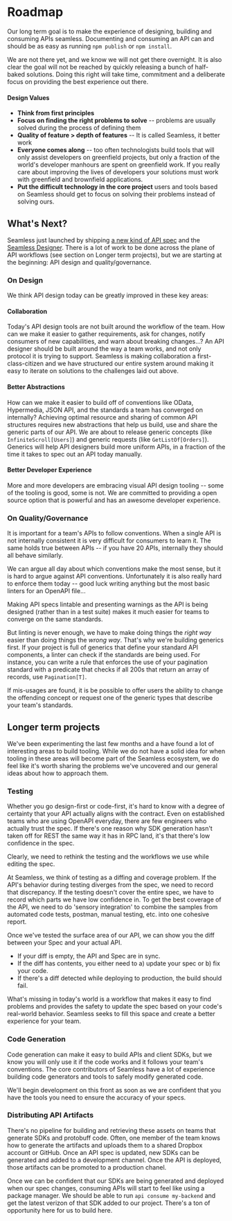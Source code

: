 # Roadmap

Our long term goal is to make the experience of designing, building and consuming APIs seamless. Documenting and consuming an API can and should be as easy as running `npm publish` or `npm install`. 


We are not there yet, and we know we will not get there overnight. It is also clear the goal will not be reached by quickly releasing a bunch of half-baked solutions. Doing this right will take time, commitment and a deliberate focus on providing the best experience out there.     

#### Design Values
- **Think from first principles**    
- **Focus on finding the right problems to solve** -- problems are usually solved during the process of defining them 
- **Quality of feature > depth of features** -- It is called Seamless, it better work 
- **Everyone comes along** -- too often technologists build tools that will only assist developers on greenfield projects, but only a fraction of the world's developer manhours are spent on greenfield work. If you really care about improving the lives of developers your solutions must work with greenfield and brownfield applications.
- **Put the difficult technology in the core project** users and tools based on Seamless should get to focus on solving their problems instead of solving ours. 

## What's Next?

Seamless just launched by shipping [a new kind of API spec](./seamless-spec.md) and the [Seamless Designer](https://editor.seamlessapis.com). There is a lot of work to be done across the plane of API workflows (see section on Longer term projects), but we are starting at the beginning: API design and quality/governance.
### On Design
We think API design today can be greatly improved in these key areas:
#### Collaboration  
Today's API design tools are not built around the workflow of the team. How can we make it easier to gather requirements, ask for changes, notify consumers of new capabilities, and warn about breaking changes...? An API designer should be built around the way a team works, and not only protocol it is trying to support. Seamless is making collaboration a first-class-citizen and we have structured our entire system around making it easy to iterate on solutions to the challenges laid out above.  

#### Better Abstractions
How can we make it easier to build off of conventions like OData, Hypermedia, JSON API, and the standards a team has converged on internally? Achieving optimal resource and sharing of common API structures requires new abstractions that help us build, use and share the generic parts of our API. We are about to release generic concepts (like `InfiniteScroll[Users]`) and generic requests (like `GetListOf[Orders]`). Generics will help API designers build more uniform APIs, in a fraction of the time it takes to spec out an API today manually. 

#### Better Developer Experience
More and more developers are embracing visual API design tooling -- some of the tooling is good, some is not. We are committed to providing a open source option that is powerful and has an awesome developer experience. 

### On Quality/Governance
It is important for a team's APIs to follow conventions. When a single API is not internally consistent it is very difficult for consumers to learn it. The same holds true between APIs -- if you have 20 APIs, internally they should all behave similarly.   

We can argue all day about which conventions make the most sense, but it is hard to argue against API conventions. Unfortunately it is also really hard to enforce them today -- good luck writing anything but the most basic linters for an OpenAPI file...

Making API specs lintable and presenting warnings as the API is being designed (rather than in a test suite) makes it much easier for teams to converge on the same standards. 

But linting is never enough, we have to make doing things the *right way* easier than doing things the *wrong way*. That's why we're building generics first. If your project is full of generics that define your standard API components, a linter can check if the standards are being used. For instance, you can write a rule that enforces the use of your pagination standard with a predicate that checks if all 200s that return an array of records, use `Pagination[T]`. 

If mis-usages are found, it is be possible to offer users the ability to change the offending concept or request one of the generic types that describe your team's standards.  


## Longer term projects
We've been experimenting the last few months and a have found a lot of interesting areas to build tooling. While we do not have a solid idea for when tooling in these areas will become part of the Seamless ecosystem, we do feel like it's worth sharing the problems we've uncovered and our general ideas about how to approach them. 

### Testing
Whether you go design-first or code-first, it's hard to know with a degree of certainty that your API actually aligns with the contract. Even on established teams who are using OpenAPI everyday, there are few engineers who actually trust the spec. If there's one reason why SDK generation hasn't taken off for REST the same way it has in RPC land, it's that there's low confidence in the spec. 

Clearly, we need to rethink the testing and the workflows we use while editing the spec.

At Seamless, we think of testing as a diffing and coverage problem. If the API's behavior during testing diverges from the spec, we need to record that discrepancy. If the testing doesn't cover the entire spec, we have to record which parts we have low confidence in. To get the best coverage of the API, we need to do 'sensory integration' to combine the samples from automated code tests, postman, manual testing, etc. into one cohesive report. 

Once we've tested the surface area of our API, we can show you the diff between your Spec and your actual API. 
- If your diff is empty, the API and Spec are in sync. 
- If the diff has contents, you either need to a) update your spec or b) fix your code.
- If there's a diff detected while deploying to production, the build should fail. 
 
What's missing in today's world is a workflow that makes it easy to find problems and provides the safety to update the spec based on your code's real-world behavior. Seamless seeks to fill this space and create a better experience for your team.    

### Code Generation
Code generation can make it easy to build APIs and client SDKs, but we know you will only use it if the code works and it follows your team's conventions. The core contributors of Seamless have a lot of experience building code generators and tools to safely modify generated code. 

We'll begin development on this front as soon as we are confident that you have the tools you need to ensure the accuracy of your specs.  

### Distributing API Artifacts
There's no pipeline for building and retrieving these assets on teams that generate SDKs and protobuff code. Often, one member of the team knows how to generate the artifacts and uploads them to a shared Dropbox account or GitHub. Once an API spec is updated, new SDKs can be generated and added to a development channel. Once the API is deployed, those artifacts can be promoted to a production chanel.   
 
Once we can be confident that our SDKs are being generated and deployed when our spec changes, consuming APIs will start to feel like using a package manager. We should be able to run `api consume my-backend` and get the latest verizon of that SDK added to our project. There's a ton of opportunity here for us to build here.

